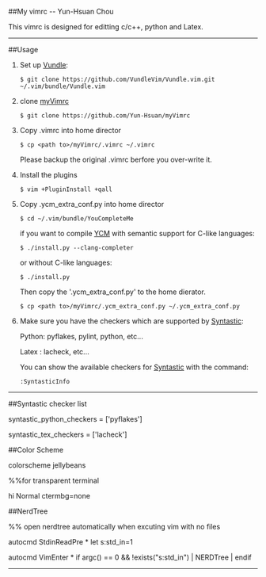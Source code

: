 ##My vimrc  -- Yun-Hsuan Chou

This vimrc is designed for editting c/c++, python and Latex.

-----------------------------------------
##Usage

1. Set up [Vundle]:

   `$ git clone https://github.com/VundleVim/Vundle.vim.git ~/.vim/bundle/Vundle.vim`

2. clone [myVimrc]

   `$ git clone https://github.com/Yun-Hsuan/myVimrc`

3. Copy .vimrc into home director

   `$ cp <path to>/myVimrc/.vimrc ~/.vimrc`

    Please backup the original .vimrc berfore you over-write it.

4. Install the plugins

   `$ vim +PluginInstall +qall `

5. Copy .ycm_extra_conf.py into home director

   `$ cd ~/.vim/bundle/YouCompleteMe`
    
    if you want to compile [YCM] with semantic support for C-like languages:

   `$ ./install.py --clang-completer`

    or without C-like languages:

   `$ ./install.py`

    Then copy the '.ycm_extra_conf.py' to the home dierator.

   `$ cp <path to>/myVimrc/.ycm_extra_conf.py ~/.ycm_extra_conf.py`

6. Make sure you have the checkers which are supported by [Syntastic]:

    Python: pyflakes, pylint, python, etc...

    Latex : lacheck, etc...

    You can show the available checkers for [Syntastic] with the command:

      `:SyntasticInfo`


-----------------------------------------

##Syntastic checker list 

syntastic_python_checkers = ['pyflakes']

syntastic_tex_checkers = ['lacheck']

##Color Scheme    

colorscheme jellybeans

%%for transparent terminal

hi Normal ctermbg=none 

##NerdTree    

%% open nerdtree automatically when excuting vim with no files

autocmd StdinReadPre * let s:std_in=1

autocmd VimEnter * if argc() == 0 && !exists("s:std_in") | NERDTree | endif

-----------------------------------------

[Vundle]:http://github.com/VundleVim/Vundle.vim
[myVimrc]:https://github.com/Yun-Hsuan/myVimrc
[Syntastic]:https://github.com/scrooloose/syntastic
[Git]:http://git-scm.com
[YCM]:https://github.com/Valloric/YouCompleteMe
